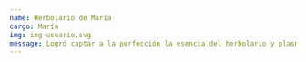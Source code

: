 ```yaml
---
name: Herbolario de María
cargo: María
img: img-usuario.svg
message: Logró captar a la perfección la esencia del herbolario y plasmarla en un diseño web atractivo, funcional e intuitivo. La navegación es fluida, la estructura bien organizada y la identidad visual refleja fielmente los valores de la marca. Además, la optimización para móviles y la velocidad de carga garantizan una experiencia de usuario impecable. Sin duda, un trabajo profesional y altamente recomendable.
---
```

